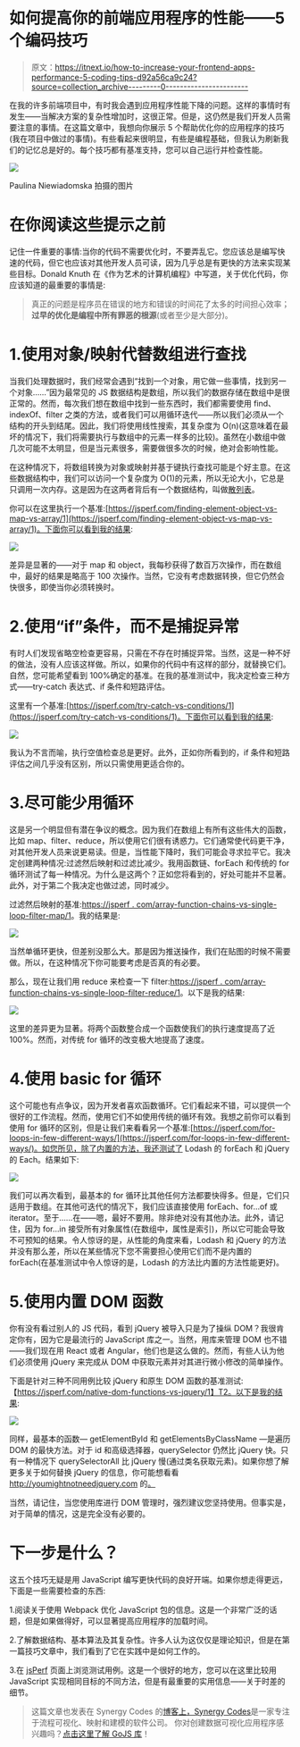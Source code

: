 # 如何提高你的前端应用程序的性能——5 个编码技巧

> 原文：<https://itnext.io/how-to-increase-your-frontend-apps-performance-5-coding-tips-d92a56ca9c24?source=collection_archive---------0----------------------->

在我的许多前端项目中，有时我会遇到应用程序性能下降的问题。这样的事情时有发生——当解决方案的复杂性增加时，这很正常。但是，这仍然是我们开发人员需要注意的事情。在这篇文章中，我想向你展示 5 个帮助优化你的应用程序的技巧(我在项目中做过的事情)。有些看起来很明显，有些是编程基础，但我认为刷新我们的记忆总是好的。每个技巧都有基准支持，您可以自己运行并检查性能。

![](img/2f02ea1f706ce5e0b4e92712338ce572.png)

Paulina Niewiadomska 拍摄的图片

# 在你阅读这些提示之前

记住一件重要的事情:当你的代码不需要优化时，不要弄乱它。您应该总是编写快速的代码，但它也应该对其他开发人员可读，因为几乎总是有更快的方法来实现某些目标。Donald Knuth 在《作为艺术的计算机编程》中写道，关于优化代码，你应该知道的最重要的事情是:

> 真正的问题是程序员在错误的地方和错误的时间花了太多的时间担心效率；**过早的优化是编程中所有罪恶的根源**(或者至少是大部分)。

# 1.使用对象/映射代替数组进行查找

当我们处理数据时，我们经常会遇到“找到一个对象，用它做一些事情，找到另一个对象……”因为最常见的 JS 数据结构是数组，所以我们的数据存储在数组中是很正常的。然而，每次我们想在数组中找到一些东西时，我们都需要使用 find、indexOf、filter 之类的方法，或者我们可以用循环迭代——所以我们必须从一个结构的开头到结尾。因此，我们将使用线性搜索，其复杂度为 O(n)(这意味着在最坏的情况下，我们将需要执行与数组中的元素一样多的比较)。虽然在小数组中做几次可能不太明显，但是当元素很多，需要做很多次的时候，绝对会影响性能。

在这种情况下，将数组转换为对象或映射并基于键执行查找可能是个好主意。在这些数据结构中，我们可以访问一个复杂度为 O(1)的元素，所以无论大小，它总是只调用一次内存。这是因为在这两者背后有一个数据结构，叫做[散列表](https://en.wikipedia.org/wiki/Hash_table)。

你可以在这里执行一个基准:[https://jsperf.com/finding-element-object-vs-map-vs-array/1](https://jsperf.com/finding-element-object-vs-map-vs-array/1)。下面你可以看到我的结果:

![](img/88e4fdb9aa81cd21515132873b04aaea.png)

差异是显著的——对于 map 和 object，我每秒获得了数百万次操作，而在数组中，最好的结果是略高于 100 次操作。当然，它没有考虑数据转换，但它仍然会快很多，即使当你必须转换时。

# 2.使用“if”条件，而不是捕捉异常

有时人们发现省略空检查更容易，只需在不存在时捕捉异常。当然，这是一种不好的做法，没有人应该这样做。所以，如果你的代码中有这样的部分，就替换它们。自然，您可能希望看到 100%确定的基准。在我的基准测试中，我决定检查三种方式——try-catch 表达式、if 条件和短路评估。

这里有一个基准:[https://jsperf.com/try-catch-vs-conditions/1](https://jsperf.com/try-catch-vs-conditions/1)。下面你可以看到我的结果:

![](img/9020d5cabddd3646381733402a371453.png)

我认为不言而喻，执行空值检查总是更好。此外，正如你所看到的，if 条件和短路评估之间几乎没有区别，所以只需使用更适合你的。

# 3.尽可能少用循环

这是另一个明显但有潜在争议的概念。因为我们在数组上有所有这些伟大的函数，比如 map、filter、reduce，所以使用它们很有诱惑力。它们通常使代码更干净，对其他开发人员来说更易读。但是，当性能下降时，我们可能会寻求拉平它。我决定创建两种情况:过滤然后映射和过滤比减少。我用函数链、forEach 和传统的 for 循环测试了每一种情况。为什么是这两个？正如您将看到的，好处可能并不显著。此外，对于第二个我决定也做过滤，同时减少。

过滤然后映射的基准:[https://jsperf . com/array-function-chains-vs-single-loop-filter-map/1](https://jsperf.com/array-function-chains-vs-single-loop-filter-map/1)。我的结果是:

![](img/3c503074c5856f09f7bd7b21adb1f5be.png)

当然单循环更快，但差别没那么大。那是因为推送操作，我们在贴图的时候不需要做。所以，在这种情况下你可能要考虑是否真的有必要。

那么，现在让我们用 reduce 来检查一下 filter:[https://jsperf . com/array-function-chains-vs-single-loop-filter-reduce/1](https://jsperf.com/array-function-chains-vs-single-loop-filter-reduce/1)。以下是我的结果:

![](img/b8bbdabe670d8a5f8305b532aca0010f.png)

这里的差异更为显著。将两个函数整合成一个函数使我们的执行速度提高了近 100%。然而，对传统 for 循环的改变极大地提高了速度。

# 4.使用 basic for 循环

这个可能也有点争议，因为开发者喜欢函数循环。它们看起来不错，可以提供一个很好的工作流程。然而，使用它们不如使用传统的循环有效。我想之前你可以看到使用 for 循环的区别，但是让我们来看看另一个基准:[https://jsperf.com/for-loops-in-few-different-ways/](https://jsperf.com/for-loops-in-few-different-ways/)。如您所见，除了内置的方法，我还测试了 Lodash 的 forEach 和 jQuery 的 Each。结果如下:

![](img/be73fe661f93bc9f1dd8ae2145fd7cfc.png)

我们可以再次看到，最基本的 for 循环比其他任何方法都要快得多。但是，它们只适用于数组。在其他可迭代的情况下，我们应该直接使用 forEach、for…of 或 iterator。至于……在——嗯，最好不要用。除非绝对没有其他办法。此外，请记住，因为 for…in 接受所有对象属性(在数组中，属性是索引)，所以它可能会导致不可预知的结果。令人惊讶的是，从性能的角度来看，Lodash 和 jQuery 的方法并没有那么差，所以在某些情况下您不需要担心使用它们而不是内置的 forEach(在基准测试中令人惊讶的是，Lodash 的方法比内置的方法性能更好)。

# 5.使用内置 DOM 函数

你有没有看过别人的 JS 代码，看到 jQuery 被导入只是为了操纵 DOM？我很肯定你有，因为它是最流行的 JavaScript 库之一。当然，用库来管理 DOM 也不错——我们现在用 React 或者 Angular，他们也是这么做的。然而，有些人认为他们必须使用 jQuery 来完成从 DOM 中获取元素并对其进行微小修改的简单操作。

下面是针对三种不同用例比较 jQuery 和原生 DOM 函数的基准测试:【https://jsperf.com/native-dom-functions-vs-jquery/1】T2。以下是我的结果:

![](img/563088b478f2b12c258917fee8087c16.png)

同样，最基本的函数— getElementById 和 getElementsByClassName —是遍历 DOM 的最快方法。对于 id 和高级选择器，querySelector 仍然比 jQuery 快。只有一种情况下 querySelectorAll 比 jQuery 慢(通过类名获取元素)。如果你想了解更多关于如何替换 jQuery 的信息，你可能想看看 http://youmightnotneedjquery.com 的[。](http://youmightnotneedjquery.com)

当然，请记住，当您使用库进行 DOM 管理时，强烈建议您坚持使用。但事实是，对于简单的情况，这是完全没有必要的。

# 下一步是什么？

这五个技巧无疑是用 JavaScript 编写更快代码的良好开端。如果你想走得更远，下面是一些需要检查的东西:

1.阅读关于使用 Webpack 优化 JavaScript 包的信息。这是一个非常广泛的话题，但是如果做得好，可以显著提高应用程序的加载时间。

2.了解数据结构、基本算法及其复杂性。许多人认为这仅仅是理论知识，但是在第一篇技巧文章中，我们看到了它在实践中是如何工作的。

3.在 [jsPerf](https://jsperf.com/popular) 页面上浏览测试用例。这是一个很好的地方，您可以在这里比较用 JavaScript 实现相同目标的不同方法，但是有最重要的实用信息——关于时差的细节。

> 这篇文章也发表在 Synergy Codes 的[博客上，Synergy Codes](https://www.synergycodes.com/blog/how-to-increase-your-frontend-apps-performance)是一家专注于流程可视化、映射和建模的软件公司。
> 你对创建数据可视化应用程序感兴趣吗？[点击这里了解 GoJS 库](https://synergycodes.com/gojs-ebook/)！